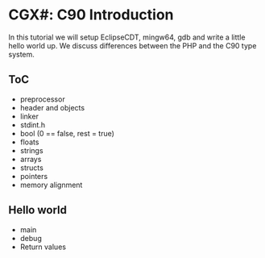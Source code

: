 # CGX#: C90 Introduction

In this tutorial we will setup EclipseCDT, mingw64, gdb and write a little hello world up.
We discuss differences between the PHP and the C90 type system.


## ToC

 - preprocessor
 - header and objects
 - linker
 - stdint.h
 - bool (0 == false, rest = true)
 - floats
 - strings
 - arrays
 - structs
 - pointers
 - memory alignment
 

## Hello world

 - main
 - debug
 - Return values
 
